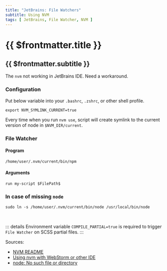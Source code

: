 ```yaml
---
title: "JetBrains: File Watchers"
subtitle: Using NVM
tags: [ JetBrains, File Watcher, NVM ]
---
```


# {{ $frontmatter.title }}

## {{ $frontmatter.subtitle }}

The `nvm` not working in JetBrains IDE. Need a workaround.

### Configuration

Put below variable into your `.bashrc`, `.zshrc`, or other shell profile.

```shell
export NVM_SYMLINK_CURRENT=true
```

Every time when you run `nvm use`, script will create symlink to the current version of node in `$NVM_DIR/current`. 

### File Watcher

#### Program

```shell
/home/user/.nvm/current/bin/npm
```

#### Arguments

```
run my-script $FilePath$
```

### In case of missing `node`

```shell
sudo ln -s /home/user/.nvm/current/bin/node /usr/local/bin/node
```

<br/>

::: details
Environment variable `COMPILE_PARTIAL=true` is required to trigger `File Watcher` on SCSS partial files.
:::

Sources:
+ [NVM README](https://github.com/nvm-sh/nvm/blob/master/README.md)
+ [Using nvm with WebStorm or other IDE](https://medium.com/@danielzen/using-nvm-with-webstorm-or-other-ide-d7d374a84eb1)
+ [node: No such file or directory](https://stackoverflow.com/a/62402757/4559414)

